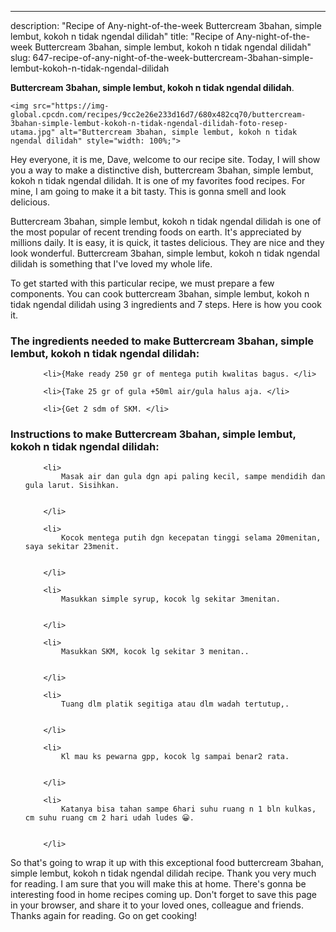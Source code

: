 ---
description: "Recipe of Any-night-of-the-week Buttercream 3bahan, simple lembut, kokoh n tidak ngendal dilidah"
title: "Recipe of Any-night-of-the-week Buttercream 3bahan, simple lembut, kokoh n tidak ngendal dilidah"
slug: 647-recipe-of-any-night-of-the-week-buttercream-3bahan-simple-lembut-kokoh-n-tidak-ngendal-dilidah

<p>
	<strong>Buttercream 3bahan, simple lembut, kokoh n tidak ngendal dilidah</strong>. 
	
</p>
<p>
	
	<img src="https://img-global.cpcdn.com/recipes/9cc2e26e233d16d7/680x482cq70/buttercream-3bahan-simple-lembut-kokoh-n-tidak-ngendal-dilidah-foto-resep-utama.jpg" alt="Buttercream 3bahan, simple lembut, kokoh n tidak ngendal dilidah" style="width: 100%;">
	
	
</p>
<p>
	Hey everyone, it is me, Dave, welcome to our recipe site. Today, I will show you a way to make a distinctive dish, buttercream 3bahan, simple lembut, kokoh n tidak ngendal dilidah. It is one of my favorites food recipes. For mine, I am going to make it a bit tasty. This is gonna smell and look delicious.
</p>
	
<p>
	Buttercream 3bahan, simple lembut, kokoh n tidak ngendal dilidah is one of the most popular of recent trending foods on earth. It's appreciated by millions daily. It is easy, it is quick, it tastes delicious. They are nice and they look wonderful. Buttercream 3bahan, simple lembut, kokoh n tidak ngendal dilidah is something that I've loved my whole life.
</p>
<p>
	
</p>

<p>
To get started with this particular recipe, we must prepare a few components. You can cook buttercream 3bahan, simple lembut, kokoh n tidak ngendal dilidah using 3 ingredients and 7 steps. Here is how you cook it.
</p>

<h3>The ingredients needed to make Buttercream 3bahan, simple lembut, kokoh n tidak ngendal dilidah:</h3>

<ol>
	
		<li>{Make ready 250 gr of mentega putih kwalitas bagus. </li>
	
		<li>{Take 25 gr of gula +50ml air/gula halus aja. </li>
	
		<li>{Get 2 sdm of SKM. </li>
	
</ol>
<p>
	
</p>

<h3>Instructions to make Buttercream 3bahan, simple lembut, kokoh n tidak ngendal dilidah:</h3>

<ol>
	
		<li>
			Masak air dan gula dgn api paling kecil, sampe mendidih dan gula larut. Sisihkan.
			
			
		</li>
	
		<li>
			Kocok mentega putih dgn kecepatan tinggi selama 20menitan, saya sekitar 23menit.
			
			
		</li>
	
		<li>
			Masukkan simple syrup, kocok lg sekitar 3menitan.
			
			
		</li>
	
		<li>
			Masukkan SKM, kocok lg sekitar 3 menitan..
			
			
		</li>
	
		<li>
			Tuang dlm platik segitiga atau dlm wadah tertutup,.
			
			
		</li>
	
		<li>
			Kl mau ks pewarna gpp, kocok lg sampai benar2 rata.
			
			
		</li>
	
		<li>
			Katanya bisa tahan sampe 6hari suhu ruang n 1 bln kulkas, cm suhu ruang cm 2 hari udah ludes 😀.
			
			
		</li>
	
</ol>

<p>
	
</p>

<p>
	So that's going to wrap it up with this exceptional food buttercream 3bahan, simple lembut, kokoh n tidak ngendal dilidah recipe. Thank you very much for reading. I am sure that you will make this at home. There's gonna be interesting food in home recipes coming up. Don't forget to save this page in your browser, and share it to your loved ones, colleague and friends. Thanks again for reading. Go on get cooking!
</p>
